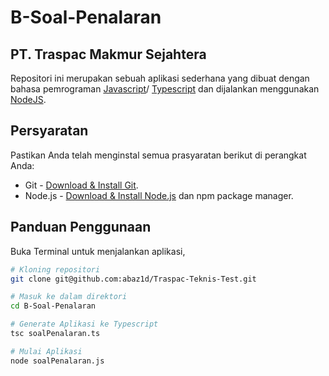 # B-Soal-Penalaran

## PT. Traspac Makmur Sejahtera

Repositori ini merupakan sebuah aplikasi sederhana yang dibuat dengan bahasa pemrograman [Javascript](https://www.javascript.com/)/ [Typescript](https://www.typescriptlang.org//) dan dijalankan menggunakan [NodeJS](https://nodejs.org/en/).

## Persyaratan

Pastikan Anda telah menginstal semua prasyaratan berikut di perangkat Anda:

- Git - [Download & Install Git](https://git-scm.com/downloads).
- Node.js - [Download & Install Node.js](https://nodejs.org/en/download/) dan npm package manager.

## Panduan Penggunaan

Buka Terminal untuk menjalankan aplikasi,

```bash
# Kloning repositori
git clone git@github.com:abaz1d/Traspac-Teknis-Test.git

# Masuk ke dalam direktori
cd B-Soal-Penalaran

# Generate Aplikasi ke Typescript
tsc soalPenalaran.ts

# Mulai Aplikasi
node soalPenalaran.js

```
